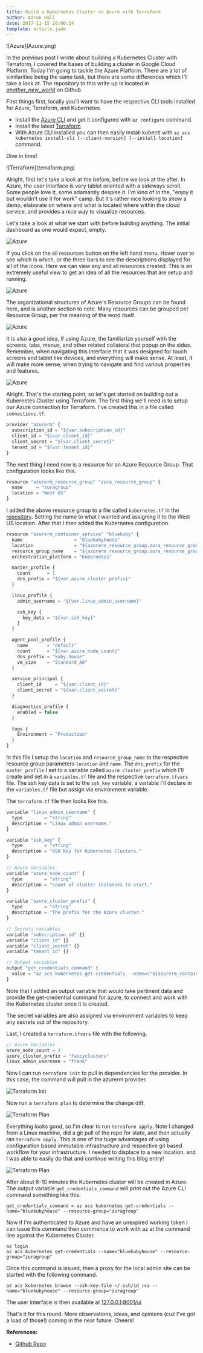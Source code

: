 ```yaml
---
title: Build a Kubernetes Cluster on Azure with Terraform
author: Adron Hall
date: 2017-11-15 20:00:14
template: article.jade
---
```

<div class="image float-right">
    ![Azure](Azure.png)
</div>

In the previous post I wrote about building a Kubernetes Cluster with Terraform, I covered the bases of building a cluster in Google Cloud Platform. Today I'm going to tackle the Azure Platform. There are a lot of similarities being the same task, but there are some differences which I'll take a look at. The repository to this write up is located in *[another_new_world](https://github.com/Adron/another_new_world)* on Github.

First things first, locally you’ll want to have the respective CLI tools installed for Azure, Terraform, and Kubernetes.

<span class="more"></span>

* Install the [Azure CLI](https://docs.microsoft.com/en-us/cli/azure/install-azure-cli?view=azure-cli-latest) and get it configured with `az configure` command.
* Install the latest [Terraform](https://www.terraform.io/intro/getting-started/install.html)
* With Azure CLI installed you can then easily install kubectl with `az acs kubernetes install-cli [--client-version] [--install-location]` command.

Dive in time!

<div class="image float-right">
    ![Terraform](terraform.png)
</div>

Alright, first let's take a look at the before, before we look at the after. In Azure, the user interface is very tablet oriented with a sideways scroll. Some people love it, some adamantly despise it. I'm kind of in the, "enjoy it but wouldn't use it for work" camp. But it's rather nice looking to show a demo, elaborate on where and what is located where within the cloud service, and provides a nice way to visualize resources.

Let's take a look at what we start with before building anything. The initial dashboard as one would expect, empty.

![Azure](azure-empty-01.png)

If you click on the all resources button on the left hand menu. Hover over to see which is which, or the three bars to see the descriptions displayed for all of the icons. Here we can view any and all resources created. This is an extremely useful view to get an idea of all the resources that are setup and running.

![Azure](azure-empty-02.png)

The organizational structures of Azure's Resource Groups can be found here, and is another section to note. Many resources can be grouped per Resource Group, per the meaning of the word itself.
 
![Azure](azure-empty-03.png)

It is also a good idea, if using Azure, the familiarize yourself with the screens, tabs, menus, and other related collateral that popup on the sides. Remember, when navigating this interface that it was designed for touch screens and tablet like devices, and everything will make sense. At least, it will make more sense, when trying to navigate and find various properties and features.

![Azure](azure-empty-04.png)
 
Alright. That's the starting point, so let's get started on building out a Kubernetes Cluster using Terraform. The first thing we'll need is to setup our Azure connection for Terraform. I've created this in a file called `connections.tf`.

``` javascript
provider "azurerm" {
  subscription_id = "${var.subscription_id}"
  client_id = "${var.client_id}"
  client_secret = "${var.client_secret}"
  tenant_id = "${var.tenant_id}"
}
```

The next thing I need now is a resource for an Azure Resource Group. That configuration looks like this.

``` javascript
resource "azurerm_resource_group" "zura_resource_group" {
  name     = "zuragroup"
  location = "West US"
}
```

I added the above resource group to a file called `kubernetes.tf` in the [repository](https://github.com/Adron/another_new_world). Setting the name to what I wanted and assigning it to the West US location. After that I then added the Kubernetes configuration.

``` javascript
resource "azurerm_container_service" "bluekuby" {
  name                   = "bluekubyhouse"
  location               = "${azurerm_resource_group.zura_resource_group.location}"
  resource_group_name    = "${azurerm_resource_group.zura_resource_group.name}"
  orchestration_platform = "Kubernetes"

  master_profile {
    count      = 1
    dns_prefix = "${var.azure_cluster_prefix}"
  }

  linux_profile {
    admin_username = "${var.linux_admin_username}"

    ssh_key {
      key_data = "${var.ssh_key}"
    }
  }

  agent_pool_profile {
    name       = "default"
    count      = "${var.azure_node_count}"
    dns_prefix = "kuby.house"
    vm_size    = "Standard_A0"
  }

  service_principal {
    client_id     = "${var.client_id}"
    client_secret = "${var.client_secret}"
  }

  diagnostics_profile {
    enabled = false
  }

  tags {
    Environment = "Production"
  }
}
```

In this file I setup the `location` and `resource_group_name` to the respective resource group parameters `location` and `name`. The `dns_prefix` for the `master_profile` I set to a variable called `azure_cluster_prefix` which I'll create and set in a `variables.tf` file and the respective `terraform.tfvars` file. The ssh key data is set to the `ssh_key` variable, a variable I'll declare in the `variables.tf` file but assign via environment variable.

The `terraform.tf` file then looks like this.

``` javascript
variable "linux_admin_username" {
  type        = "string"
  description = "Linux admin username."
}

variable "ssh_key" {
  type        = "string"
  description = "SSH Key for Kubernetes Clusters."
}

// Azure Variables
variable "azure_node_count" {
  type        = "string"
  description = "Count of cluster instances to start."
}

variable "azure_cluster_prefix" {
  type        = "string"
  description = "The prefix for the Azure cluster."
}

// Secrets variables
variable "subscription_id" {}
variable "client_id" {}
variable "client_secret" {}
variable "tenant_id" {}

// Output variables
output "get_credentials_command" {
  value = "az acs kubernetes get-credentials --name=\"${azurerm_container_service.bluekuby.name}\" --resource-group=\"${azurerm_resource_group.zura_resource_group.name}\""
}
```

Note that I added an output variable that would take pertinent data and provide the get-credential command for azure, to connect and work with the Kubernetes cluster once it is created.

The secret variables are also assigned via environment variables to keep any secrets out of the repository.

Last, I created a `terraform.tfvars` file with the following.

``` javascript
// Azure Variables
azure_node_count = 3
azure_cluster_prefix = "fancyclusters"
linux_admin_username = "frank"
```

Now I can run `terraform init` to pull in dependencies for the provider. In this case, the command will pull in the azurerm provider.

![Terraform Init](terraform-init.png)

Now run a `terraform plan` to determine the change diff.

![Terraform Plan](terraform-plan.png)

Everything looks good, so I'm clear to run `terraform apply`. Note I changed from a Linux machine, did a git pull of the repo for state, and then actually ran `terraform apply`. This is one of the huge advantages of using configuration based immutable infrastructure and respective git based workflow for your infrastructure. I needed to displace to a new location, and I was able to easily do that and continue writing this blog entry!

![Terraform Plan](terraform-apply.png)

After about 6-10 minutes the Kubernetes cluster will be created in Azure. The output variable `get_credentials_command` will print out the Azure CLI command something like this.

```
get_credentials_command = az acs kubernetes get-credentials --name="bluekubyhouse" --resource-group="zuragroup"
```

Now if I'm authenticated to Azure and have an unexpired working token I can issue this command then commence to work with az at the command line against the Kubernetes Cluster.

```
az login
az acs kubernetes get-credentials --name="bluekubyhouse" --resource-group="zuragroup"
```

Once this command is issued, then a proxy for the local admin site can be started with the following command.

```
az acs kubernetes browse --ssh-key-file ~/.ssh/id_rsa --name="bluekubyhouse" --resource-group="zuragroup"
```

The user interface is then available at [127.0.0.1:8001/ui](http://127.0.0.1:8001/ui)

That's it for this round. More observations, ideas, and opinions (cuz I've got a load of those!) coming in the near future. Cheers!

**References:**

* [Github Repo](https://github.com/Adron/another_new_world)